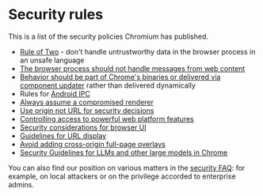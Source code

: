 # Security rules

This is a list of the security policies Chromium has published.

* [Rule of Two](rule-of-2.md) - don't handle untrustworthy data in the browser
  process in an unsafe language
* [The browser process should not handle messages from web
  content](handling-messages-from-web-content.md)
* [Behavior should be part of Chrome's binaries or delivered via component
  updater](behavior-over-the-internet.md) rather than delivered dynamically
* Rules for [Android IPC](android-ipc.md)
* [Always assume a compromised renderer](compromised-renderers.md)
* [Use origin not URL for security decisions](origin-vs-url.md)
* [Controlling access to powerful web platform
  features](permissions-for-powerful-web-platform-features.md)
* [Security considerations for browser UI](security-considerations-for-browser-ui.md)
* [Guidelines for URL display](url_display_guidelines/url_display_guidelines.md)
* [Avoid adding cross-origin full-page overlays](overlay-policy.md)
* [Security Guidelines for LLMs and other large models in Chrome](llm-security-guidelines.md)

You can also find our position on various matters in the [security FAQ](faq.md):
for example, on local attackers or on the privilege accorded to enterprise
admins.
